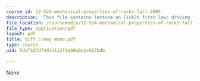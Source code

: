 ```yaml
---
course_id: 12-524-mechanical-properties-of-rocks-fall-2005
description: 'This file contains lecture on Fick?s first law: driving force.'
file_location: /coursemedia/12-524-mechanical-properties-of-rocks-fall-2005/5daf1d7df4d14112f1b9da8e1c967bdb_diff_creep_mono.pdf
file_type: application/pdf
layout: pdf
title: diff_creep_mono.pdf
type: course
uid: 5daf1d7df4d14112f1b9da8e1c967bdb

---
```

None